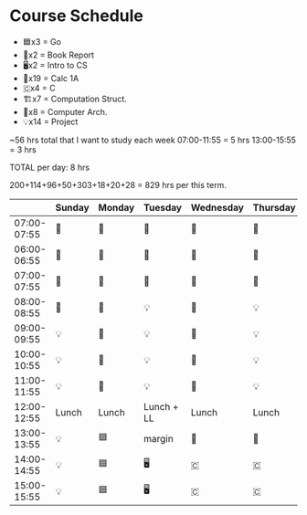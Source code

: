 # Course Schedule

* 🟦x3 = Go
* 📓x2 = Book Report
* 🖥️x2 = Intro to CS
* 🧮x19 = Calc 1A
* 🇨x4 = C
* 🏗️x7 = Computation Struct.
* 📐x8 = Computer Arch.
* 💡x14 = Project 


~56 hrs total that I want to study each week
07:00-11:55 = 5 hrs
13:00-15:55 = 3 hrs

TOTAL per day: 8 hrs


200+114+96+50+303+18+20+28 = 829 hrs per this term.


|             | Sunday    | Monday    | Tuesday   | Wednesday | Thursday  | Friday    | Saturday   |
| ----------- | --------- | --------- | --------- | --------- | --------- | --------- | --------- |
| 07:00-07:55 |  🧮        |   🧮      |    🧮     |  🧮       |   🧮      |   🧮      |          |
| 06:00-06:55 | 🧮         |  🧮       | 🧮        |  🧮       |  🧮       | 🧮        |           |
| 07:00-07:55 | 🧮        |  🧮        |  🧮        |   🧮     |  🧮       | 🧮        |           |
| 08:00-08:55 | 🧮        | 📐        | 💡         |  📐       |  💡        | 🏗️        |          |
| 09:00-09:55 | 💡        | 📐        |  💡        | 📐        |   💡      |  🏗️        |          |
| 10:00-10:55 | 💡        | 📐        |  💡        | 📐        |   💡       | 🏗️        |          |
| 11:00-11:55 | 💡        |  📐        |  💡       |  📐       |    💡      | 🏗️        |           |
| 12:00-12:55 | Lunch     | Lunch     | Lunch + LL| Lunch     | Lunch     | Lunch     | Lunch     |
| 13:00-13:55 | 💡        |  🟦       | margin    |  📓       |  📓       |  🏗️        |           |
| 14:00-14:55 | 💡        |  🟦       |  🖥️       |  🇨       |   🇨      |  🏗️         |           |
| 15:00-15:55 | 💡        |  🟦       |  🖥️       |  🇨       |   🇨      |  🏗️         |           |
